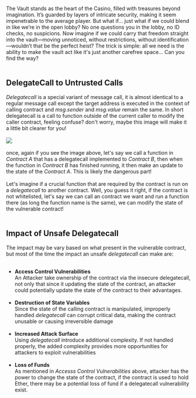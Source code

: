 The Vault stands as the heart of the Casino, filled with treasures beyond imagination. It’s guarded by layers of intricate security, making it seem impenetrable to the average player. But what if... just what if we could blend in like we’re in the open lobby? No one questions you in the lobby, no ID checks, no suspicions. Now imagine if we could carry that freedom straight into the vault—moving unnoticed, without restrictions, without identification—wouldn’t that be the perfect heist? The trick is simple: all we need is the ability to make the vault act like it's just another carefree space... Can you find the way? &nbsp;  
&nbsp;  

## DelegateCall to Untrusted Calls
*Delegatecall* is a special variant of message call, it is almost identical to a regular message call except the target address is executed in the context of calling contract and *msg.sender* and *msg.value* remain the same. In short delegatecall is a call to function outside of the current caller to modify the caller contract, feeling confuse? don't worry, maybe this image will make it a little bit clearer for you! &nbsp;  
&nbsp;  
<img src="../src/assets/properties/blockchain-casino-vault/delegatecall.png"> &nbsp;  

once, again if you see the image above, let's say we call a function in *Contract A* that has a delegatecall implemented to *Contract B*, then when the function in *Contract B* has finished running, it then make an update to the state of the *Contract A*. This is likely the dangerous part! &nbsp;  
&nbsp;  
Let's imagine if a crucial function that are required by the contract is run on a *delegatecall* to another contract. Well, you guess it right, if the contract is not whitelisted, let's say we can call an contract we want and run a function there (as long the function name is the same), we can modify the state of the vulnerable contract! &nbsp;  
&nbsp;  
## Impact of Unsafe Delegatecall
The impact may be vary based on what present in the vulnerable contract, but most of the time the impact an unsafe *delegatecall* can make are: &nbsp;  
&nbsp;  
- **Access Control Vulnerabilities** &nbsp;  
    An Attacker take ownership of the contract via the insecure delegatecall, not only that since it updating the state of the contract, an attacker could potentially update the state of the contract to their advantages. &nbsp;  
    &nbsp;  
- **Destruction of State Variables** &nbsp;  
    Since the state of the calling contract is manipulated, improperly handled *delegatecall* can corrupt critical data, making the contract unusable or causing irreversible damage &nbsp;  
    &nbsp;  
- **Increased Attack Surface** &nbsp;  
    Using *delegatecall* introduce additional complexity. If not handled properly, the added complexity provides more opportunities for attackers to exploit vulnerabilities &nbsp;  
    &nbsp;  
- **Loss of Funds** &nbsp;  
    As mentioned in *Accesss Control Vulnerabilities* above, attacker has the power to change the state of the contract, if the contract is used to hold Ether, there may be a potential loss of fund if a delegatecall vulnerability exist.